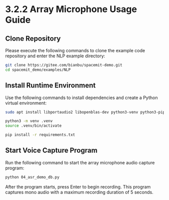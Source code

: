 # 3.2.2 Array Microphone Usage Guide

## Clone Repository

Please execute the following commands to clone the example code repository and enter the NLP example directory:

```bash
git clone https://gitee.com/bianbu/spacemit-demo.git
cd spacemit_demo/examples/NLP
```

## Install Runtime Environment

Use the following commands to install dependencies and create a Python virtual environment:

```bash
sudo apt install libportaudio2 libopenblas-dev python3-venv python3-pip

python3 -m venv .venv
source .venv/bin/activate

pip install -r requirements.txt
```

## Start Voice Capture Program

Run the following command to start the array microphone audio capture program:

```bash
python 04_asr_demo_db.py
```

After the program starts, press Enter to begin recording. This program captures mono audio with a maximum recording duration of 5 seconds.